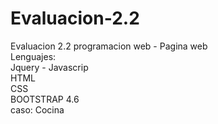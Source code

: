 # Evaluacion-2.2
Evaluacion 2.2 programacion web - Pagina web
<br>
Lenguajes:
<br>
Jquery - Javascrip
<br>
HTML
<br>
CSS
<br>
BOOTSTRAP 4.6
<br>
caso: Cocina 
